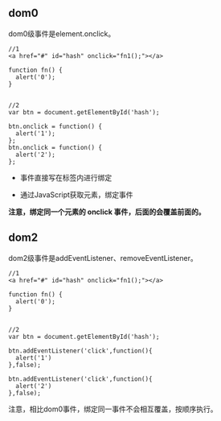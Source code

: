 

## dom0

dom0级事件是element.onclick。

```
//1
<a href="#" id="hash" onclick="fn1();"></a> 

function fn() {
  alert('0');
}


//2
var btn = document.getElementById('hash');

btn.onclick = function() {
  alert('1');
};
btn.onclick = function() {
  alert('2');
};

```

- 事件直接写在标签内进行绑定

- 通过JavaScript获取元素，绑定事件

**注意，绑定同一个元素的 onclick 事件，后面的会覆盖前面的。**


## dom2

dom2级事件是addEventListener、removeEventListener。

```
//1
<a href="#" id="hash" onclick="fn1();"></a> 

function fn() {
  alert('0');
}


//2
var btn = document.getElementById('hash');

btn.addEventListener('click',function(){
  alert('1')
},false);

btn.addEventListener('click',function(){
  alert('2')
},false);

```

注意，相比dom0事件，绑定同一事件不会相互覆盖，按顺序执行。

